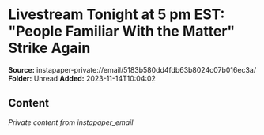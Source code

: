 # Livestream Tonight at 5 pm EST: "People Familiar With the Matter" Strike Again

**Source:** instapaper-private://email/5183b580dd4fdb63b8024c07b016ec3a/
**Folder:** Unread
**Added:** 2023-11-14T10:04:02




## Content
*Private content from instapaper_email*
